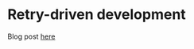 # Retry-driven development

Blog post [here](https://varunprajan.github.io/blog/retry-driven-development/)
